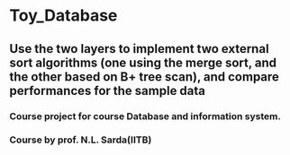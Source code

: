 # Toy_Database
## Use the two layers to implement two external sort algorithms (one using the merge sort, and the other based on B+ tree scan), and compare performances for the sample data


### Course project for course Database and information system.
### Course by prof. N.L. Sarda(IITB)
